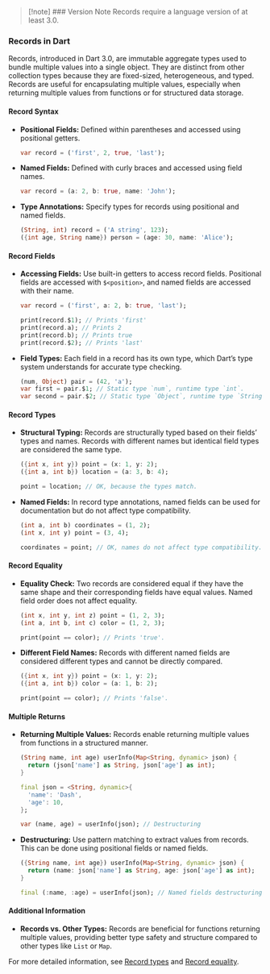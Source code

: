 > [!note] ### Version Note
> Records require a language version of at least 3.0.
### Records in Dart

Records, introduced in Dart 3.0, are immutable aggregate types used to bundle multiple values into a single object. They are distinct from other collection types because they are fixed-sized, heterogeneous, and typed. Records are useful for encapsulating multiple values, especially when returning multiple values from functions or for structured data storage.

#### Record Syntax

- **Positional Fields:** Defined within parentheses and accessed using positional getters.
  ```dart
  var record = ('first', 2, true, 'last');
  ```

- **Named Fields:** Defined with curly braces and accessed using field names.
  ```dart
  var record = (a: 2, b: true, name: 'John');
  ```

- **Type Annotations:** Specify types for records using positional and named fields.
  ```dart
  (String, int) record = ('A string', 123);
  ({int age, String name}) person = (age: 30, name: 'Alice');
  ```

#### Record Fields

- **Accessing Fields:** Use built-in getters to access record fields. Positional fields are accessed with `$<position>`, and named fields are accessed with their name.
  ```dart
  var record = ('first', a: 2, b: true, 'last');

  print(record.$1); // Prints 'first'
  print(record.a); // Prints 2
  print(record.b); // Prints true
  print(record.$2); // Prints 'last'
  ```

- **Field Types:** Each field in a record has its own type, which Dart’s type system understands for accurate type checking.
  ```dart
  (num, Object) pair = (42, 'a');
  var first = pair.$1; // Static type `num`, runtime type `int`.
  var second = pair.$2; // Static type `Object`, runtime type `String`.
  ```

#### Record Types

- **Structural Typing:** Records are structurally typed based on their fields’ types and names. Records with different names but identical field types are considered the same type.
  ```dart
  ({int x, int y}) point = (x: 1, y: 2);
  ({int a, int b}) location = (a: 3, b: 4);

  point = location; // OK, because the types match.
  ```

- **Named Fields:** In record type annotations, named fields can be used for documentation but do not affect type compatibility.
  ```dart
  (int a, int b) coordinates = (1, 2);
  (int x, int y) point = (3, 4);

  coordinates = point; // OK, names do not affect type compatibility.
  ```

#### Record Equality

- **Equality Check:** Two records are considered equal if they have the same shape and their corresponding fields have equal values. Named field order does not affect equality.
  ```dart
  (int x, int y, int z) point = (1, 2, 3);
  (int a, int b, int c) color = (1, 2, 3);

  print(point == color); // Prints 'true'.
  ```

- **Different Field Names:** Records with different named fields are considered different types and cannot be directly compared.
  ```dart
  ({int x, int y}) point = (x: 1, y: 2);
  ({int a, int b}) color = (a: 1, b: 2);

  print(point == color); // Prints 'false'.
  ```

#### Multiple Returns

- **Returning Multiple Values:** Records enable returning multiple values from functions in a structured manner.
  ```dart
  (String name, int age) userInfo(Map<String, dynamic> json) {
    return (json['name'] as String, json['age'] as int);
  }

  final json = <String, dynamic>{
    'name': 'Dash',
    'age': 10,
  };

  var (name, age) = userInfo(json); // Destructuring
  ```

- **Destructuring:** Use pattern matching to extract values from records. This can be done using positional fields or named fields.
  ```dart
  ({String name, int age}) userInfo(Map<String, dynamic> json) {
    return (name: json['name'] as String, age: json['age'] as int);
  }

  final (:name, :age) = userInfo(json); // Named fields destructuring
  ```

#### Additional Information

- **Records vs. Other Types:** Records are beneficial for functions returning multiple values, providing better type safety and structure compared to other types like `List` or `Map`.

For more detailed information, see [Record types](https://dart.dev/guides/libraries/record-types) and [Record equality](https://dart.dev/guides/libraries/record-types#record-equality).